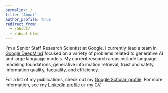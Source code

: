 ```yaml
---
permalink: /
title: "About"
author_profile: true
redirect_from: 
  - /about/
  - /about.html
---
```


I'm a Senior Staff Research Scientist at Google. I currently lead a team in
[Google DeepMind](https://deepmind.google/) focused on a variety of problems related to
generative AI and large language models. My current research areas include language modeling
foundations, generative information retrieval, trust and safety, information quality,
factuality, and efficiency.

For a list of my publications, check out my [Google Scholar profile](https://scholar.google.com/citations?user=bmXpOd8AAAAJ&hl=en).
For more information, see my [LinkedIn profile](https://www.linkedin.com/in/donmetzler) or my [CV](files/metzler-cv.pdf).